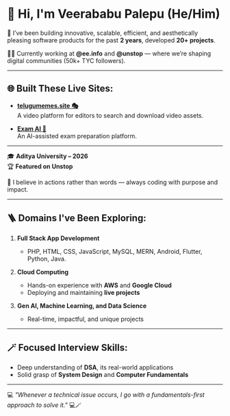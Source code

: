 # 👋 Hi, I'm Veerababu Palepu (He/Him)

🚀 I’ve been building innovative, scalable, efficient, and aesthetically pleasing software products for the past **2 years**, developed **20+ projects**.

👨‍💻 Currently working at **@ee.info** and **@unstop** — where we’re shaping digital communities (50k+ TYC followers).

---

## 🌐 Built These Live Sites:

- **[telugumemes.site 🎭](https://www.telugumemes.site/)**  
  A video platform for editors to search and download video assets.

- **[Exam AI 🧠](https://examai-hhf5nnwzrxjrib9j3x2ln3.streamlit.app)**  
  An AI-assisted exam preparation platform.

---

🎓 **Aditya University – 2026**  
🏆 **Featured on Unstop**

🧠 I believe in actions rather than words — always coding with purpose and impact.

---

## 🪜 Domains I've Been Exploring:

1. **Full Stack App Development**  
   - PHP, HTML, CSS, JavaScript, MySQL, MERN, Android, Flutter, Python, Java.

2. **Cloud Computing**  
   - Hands-on experience with **AWS** and **Google Cloud**  
   - Deploying and maintaining **live projects**

3. **Gen AI, Machine Learning, and Data Science**  
   - Real-time, impactful, and unique projects

---

## 🪄 Focused Interview Skills:

- Deep understanding of **DSA**, its real-world applications  
- Solid grasp of **System Design** and **Computer Fundamentals**

---

💻 _"Whenever a technical issue occurs, I go with a fundamentals-first approach to solve it."_ 💻🪄
